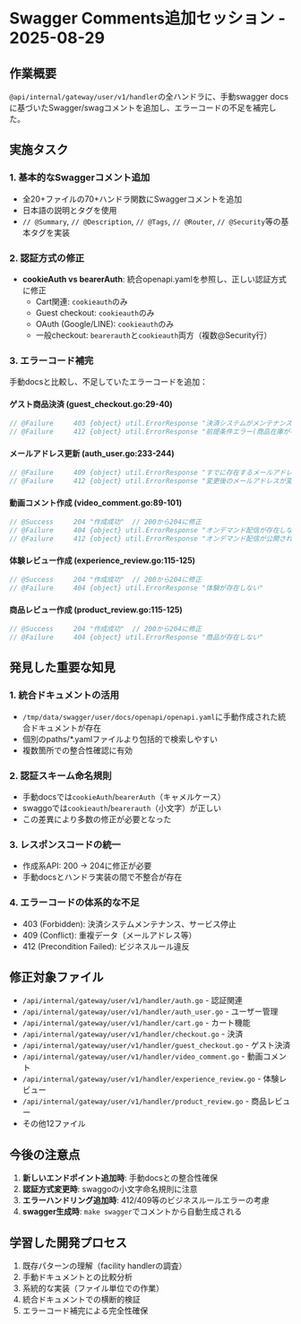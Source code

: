 # Swagger Comments追加セッション - 2025-08-29

## 作業概要
`@api/internal/gateway/user/v1/handler`の全ハンドラに、手動swagger docsに基づいたSwagger/swagコメントを追加し、エラーコードの不足を補完した。

## 実施タスク

### 1. 基本的なSwaggerコメント追加
- 全20+ファイルの70+ハンドラ関数にSwaggerコメントを追加
- 日本語の説明とタグを使用
- `// @Summary`, `// @Description`, `// @Tags`, `// @Router`, `// @Security`等の基本タグを実装

### 2. 認証方式の修正
- **cookieAuth vs bearerAuth**: 統合openapi.yamlを参照し、正しい認証方式に修正
  - Cart関連: `cookieauth`のみ
  - Guest checkout: `cookieauth`のみ
  - OAuth (Google/LINE): `cookieauth`のみ
  - 一般checkout: `bearerauth`と`cookieauth`両方（複数@Security行）

### 3. エラーコード補完
手動docsと比較し、不足していたエラーコードを追加：

#### ゲスト商品決済 (guest_checkout.go:29-40)
```go
// @Failure     403 {object} util.ErrorResponse "決済システムがメンテナンス中"
// @Failure     412 {object} util.ErrorResponse "前提条件エラー(商品在庫が不足、無効なプロモーションなど...)"
```

#### メールアドレス更新 (auth_user.go:233-244)
```go
// @Failure     409 {object} util.ErrorResponse "すでに存在するメールアドレス"
// @Failure     412 {object} util.ErrorResponse "変更後のメールアドレスが変更前と同じ"
```

#### 動画コメント作成 (video_comment.go:89-101)
```go
// @Success     204 "作成成功"  // 200から204に修正
// @Failure     404 {object} util.ErrorResponse "オンデマンド配信が存在しない"
// @Failure     412 {object} util.ErrorResponse "オンデマンド配信が公開されていない"
```

#### 体験レビュー作成 (experience_review.go:115-125)
```go
// @Success     204 "作成成功"  // 200から204に修正
// @Failure     404 {object} util.ErrorResponse "体験が存在しない"
```

#### 商品レビュー作成 (product_review.go:115-125)
```go
// @Success     204 "作成成功"  // 200から204に修正
// @Failure     404 {object} util.ErrorResponse "商品が存在しない"
```

## 発見した重要な知見

### 1. 統合ドキュメントの活用
- `/tmp/data/swagger/user/docs/openapi/openapi.yaml`に手動作成された統合ドキュメントが存在
- 個別のpaths/*.yamlファイルより包括的で検索しやすい
- 複数箇所での整合性確認に有効

### 2. 認証スキーム命名規則
- 手動docsでは`cookieAuth`/`bearerAuth`（キャメルケース）
- swaggoでは`cookieauth`/`bearerauth`（小文字）が正しい
- この差異により多数の修正が必要となった

### 3. レスポンスコードの統一
- 作成系API: 200 → 204に修正が必要
- 手動docsとハンドラ実装の間で不整合が存在

### 4. エラーコードの体系的な不足
- 403 (Forbidden): 決済システムメンテナンス、サービス停止
- 409 (Conflict): 重複データ（メールアドレス等）
- 412 (Precondition Failed): ビジネスルール違反

## 修正対象ファイル
- `/api/internal/gateway/user/v1/handler/auth.go` - 認証関連
- `/api/internal/gateway/user/v1/handler/auth_user.go` - ユーザー管理
- `/api/internal/gateway/user/v1/handler/cart.go` - カート機能  
- `/api/internal/gateway/user/v1/handler/checkout.go` - 決済
- `/api/internal/gateway/user/v1/handler/guest_checkout.go` - ゲスト決済
- `/api/internal/gateway/user/v1/handler/video_comment.go` - 動画コメント
- `/api/internal/gateway/user/v1/handler/experience_review.go` - 体験レビュー
- `/api/internal/gateway/user/v1/handler/product_review.go` - 商品レビュー
- その他12ファイル

## 今後の注意点
1. **新しいエンドポイント追加時**: 手動docsとの整合性確保
2. **認証方式変更時**: swaggoの小文字命名規則に注意
3. **エラーハンドリング追加時**: 412/409等のビジネスルールエラーの考慮
4. **swagger生成時**: `make swagger`でコメントから自動生成される

## 学習した開発プロセス
1. 既存パターンの理解（facility handlerの調査）
2. 手動ドキュメントとの比較分析
3. 系統的な実装（ファイル単位での作業）
4. 統合ドキュメントでの横断的検証
5. エラーコード補完による完全性確保